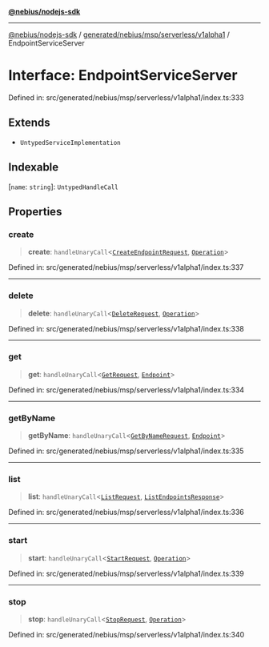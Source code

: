 [**@nebius/nodejs-sdk**](../../../../../../README.md)

---

[@nebius/nodejs-sdk](../../../../../../README.md) / [generated/nebius/msp/serverless/v1alpha1](../README.md) / EndpointServiceServer

# Interface: EndpointServiceServer

Defined in: src/generated/nebius/msp/serverless/v1alpha1/index.ts:333

## Extends

- `UntypedServiceImplementation`

## Indexable

\[`name`: `string`\]: `UntypedHandleCall`

## Properties

### create

> **create**: `handleUnaryCall`\<[`CreateEndpointRequest`](CreateEndpointRequest.md), [`Operation`](../../../../common/v1/interfaces/Operation.md)\>

Defined in: src/generated/nebius/msp/serverless/v1alpha1/index.ts:337

---

### delete

> **delete**: `handleUnaryCall`\<[`DeleteRequest`](../../../v1alpha1/interfaces/DeleteRequest.md), [`Operation`](../../../../common/v1/interfaces/Operation.md)\>

Defined in: src/generated/nebius/msp/serverless/v1alpha1/index.ts:338

---

### get

> **get**: `handleUnaryCall`\<[`GetRequest`](../../../v1alpha1/interfaces/GetRequest.md), [`Endpoint`](Endpoint.md)\>

Defined in: src/generated/nebius/msp/serverless/v1alpha1/index.ts:334

---

### getByName

> **getByName**: `handleUnaryCall`\<[`GetByNameRequest`](../../../v1alpha1/interfaces/GetByNameRequest.md), [`Endpoint`](Endpoint.md)\>

Defined in: src/generated/nebius/msp/serverless/v1alpha1/index.ts:335

---

### list

> **list**: `handleUnaryCall`\<[`ListRequest`](../../../v1alpha1/interfaces/ListRequest.md), [`ListEndpointsResponse`](ListEndpointsResponse.md)\>

Defined in: src/generated/nebius/msp/serverless/v1alpha1/index.ts:336

---

### start

> **start**: `handleUnaryCall`\<[`StartRequest`](../../../v1alpha1/interfaces/StartRequest.md), [`Operation`](../../../../common/v1/interfaces/Operation.md)\>

Defined in: src/generated/nebius/msp/serverless/v1alpha1/index.ts:339

---

### stop

> **stop**: `handleUnaryCall`\<[`StopRequest`](../../../v1alpha1/interfaces/StopRequest.md), [`Operation`](../../../../common/v1/interfaces/Operation.md)\>

Defined in: src/generated/nebius/msp/serverless/v1alpha1/index.ts:340
